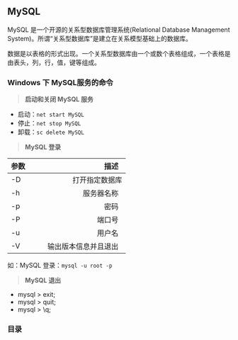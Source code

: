 ## MySQL

MySQL 是一个开源的关系型数据库管理系统(Relational Database Management System)。所谓“关系型数据库”是建立在关系模型基础上的数据库。

数据是以表格的形式出现。一个关系型数据库由一个或数个表格组成，一个表格是由表头，列，行，值，键等组成。

### Windows 下 MySQL服务的命令

> **启动和关闭 MySQL 服务**

* 启动：`net start MySQL`
* 停止：`net stop MySQL`
* 卸载：`sc delete MySQL`

> **MySQL 登录**

| 参数        | 描述   | 
| --------   | -----:  | 
| -D     | 打开指定数据库 |  
| -h        |   服务器名称   | 
| -p        |    密码    |  
| -P        |   端口号   | 
| -u       |    用户名    |
| -V        |   输出版本信息并且退出   | 

如：MySQL 登录：`mysql -u root -p`

> **MySQL 退出**

* mysql > exit;
* mysql > quit;
* mysql > \q;

### 目录



